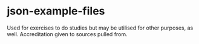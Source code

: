 # json-example-files
Used for exercises to do studies but may be utilised for other purposes, as well. Accreditation given to sources pulled from.
